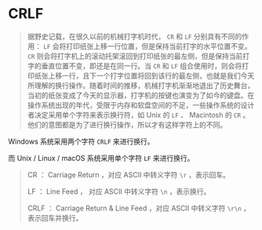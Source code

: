 # CRLF

> 据野史记载，在很久以前的机械打字机时代， `CR` 和 `LF` 分别具有不同的作用： `LF` 会将打印纸张上移一行位置，但是保持当前打字的水平位置不变。 `CR` 则会将打字机上的滚动托架滚回到打印纸张的最左侧，但是保持当前打字的垂直位置不变，即还是在同一行。当 `CR` 和 `LF` 组合使用时，则会将打印纸张上移一行，且下一个打字位置将回到该行的最左侧，也就是我们今天所理解的换行操作。随着时间的推移，机械打字机渐渐地退出了历史舞台，当初的纸张变成了今天的显示器，打字机的按键也演变为了如今的键盘。在操作系统出现的年代，受限于内存和软盘空间的不足，一些操作系统的设计者决定采用单个字符来表示换行符，如 Unix 的 `LF` 、 Macintosh 的 `CR` 。他们的意图都是为了进行换行操作，所以才有这样字符上的不同。

Windows 系统采用两个字符 `CRLF` 来进行换行。

而 Unix / Linux / macOS 系统采用单个字符 `LF` 来进行换行。

> CR ： Carriage Return ，对应 ASCII 中转义字符 `\r` ，表示回车。
>
> LF ： Line Feed ， 对应 ASCII 中转义字符 `\n` ，表示换行。
>
> CRLF ： Carriage Return & Line Feed ，对应 ASCII 中转义字符 `\r\n` ，表示回车并换行。

